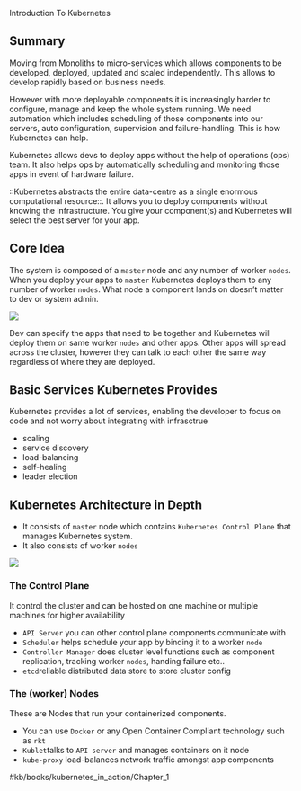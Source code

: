 Introduction To Kubernetes
## Summary
Moving from Monoliths to micro-services which allows components to be developed, deployed, updated and scaled independently. This allows to develop rapidly based on business needs.

However with more deployable components it is increasingly harder to configure, manage and keep the whole system running. We need automation which includes scheduling of those components into our servers, auto configuration, supervision and failure-handling. This is how Kubernetes can help.

Kubernetes allows devs to deploy apps without the help of operations (ops) team. It also helps ops by automatically scheduling and monitoring those apps in event of hardware failure. 

::Kubernetes abstracts the entire data-centre as a single enormous computational resource::. It allows you to deploy components without knowing the infrastructure. You give your component(s) and Kubernetes will select the best server for your app.

## Core Idea
The system is composed of a `master` node and any number of worker `nodes`. When you deploy your apps to `master` Kubernetes deploys them to any number of worker `nodes`. What node a component lands on doesn’t matter to dev or system admin.

![](&&&SFLOCALFILEPATH&&&Screen%20Shot%202019-01-16%20at%207.22.33%20PM.png)

Dev can specify the apps that need to be together and Kubernetes will deploy them on same worker `nodes` and other apps. Other apps will spread across the cluster, however they can talk to each other the same way regardless of where they are deployed.

## Basic Services Kubernetes Provides
Kubernetes provides a lot of services, enabling the developer to focus on code and not worry about integrating with infrasctrue
- scaling
- service discovery
- load-balancing
- self-healing
- leader election

## Kubernetes Architecture in Depth
- It consists of `master` node which contains `Kubernetes Control Plane` that manages Kubernetes system.
- It also consists of worker `nodes`

![](&&&SFLOCALFILEPATH&&&078AD92B-96BD-40C3-AE3C-40B3218FC28E.png)

### The Control Plane
It control the cluster and can be hosted on one machine or multiple machines for higher availability 

- `API Server` you can other control plane components communicate with
- `Scheduler` helps schedule your app by binding it to a worker `node`
- `Controller Manager` does cluster level functions such as component replication, tracking worker `nodes`, handing failure etc..
- `etcd`reliable distributed data store to store cluster config

### The (worker) Nodes
These are Nodes that run your containerized components. 
- You can use `Docker` or any Open Container Compliant technology such as `rkt`
- `Kublet`talks to `API server` and manages containers on it node
- `kube-proxy` load-balances network traffic amongst app components

#kb/books/kubernetes_in_action/Chapter_1


